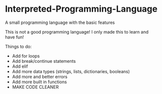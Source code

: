 # Interpreted-Programming-Language
A small programming language with the basic features


This is not a good programming language! I only made this to learn and have fun!

Things to do:
 - Add for loops
 - Add break/continue statements
 - Add elif
 - Add more data types (strings, lists, dictionaries, booleans)
 - Add more and better errors
 - Add more built in functions
 - MAKE CODE CLEANER